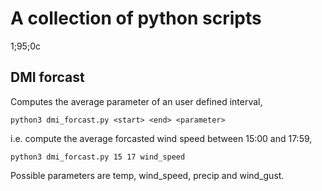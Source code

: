 # A collection of python scripts
1;95;0c
## DMI forcast
Computes the average parameter of an user defined interval,

```
python3 dmi_forcast.py <start> <end> <parameter>
```

i.e. compute the average forcasted wind speed between 15:00 and 17:59,

```
python3 dmi_forcast.py 15 17 wind_speed
```

Possible parameters are temp, wind_speed, precip and wind_gust.